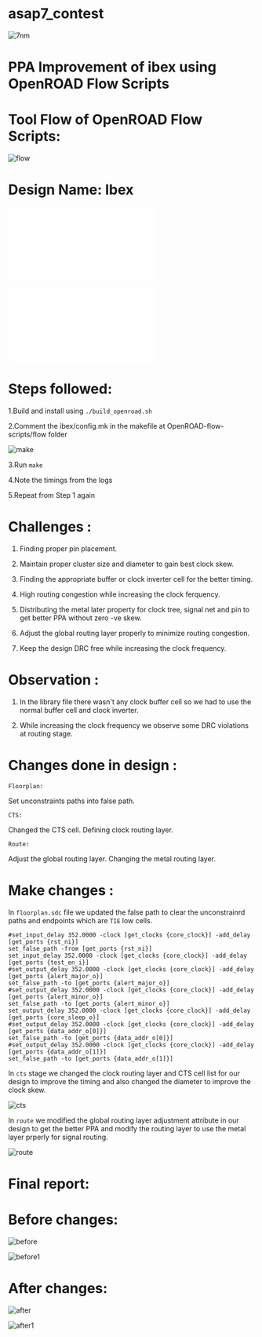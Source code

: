 # asap7_contest

![7nm](./images/7nm.png)

# PPA Improvement of ibex using OpenROAD Flow Scripts

# Tool Flow of OpenROAD Flow Scripts:


![flow](./images/flow.png)

#
# Design Name: Ibex


![Literature survey report](./asap7_contest.pdf)

![Final report](./final_report.pdf)



# Steps followed:


1.Build and install using `./build_openroad.sh`

2.Comment the ibex/config.mk in the makefile at OpenROAD-flow-scripts/flow folder

![make](./images/make.png)

3.Run `make` 

4.Note the timings from the logs

5.Repeat from Step 1 again

#
# Challenges :

1. Finding proper pin placement.

2. Maintain proper cluster size and diameter to gain best clock skew.

3. Finding the appropriate buffer or clock inverter cell for the better timing.

4. High routing congestion while increasing the clock ferquency.

5. Distributing the metal later property for clock tree, signal net and pin to get better PPA without zero -ve skew.

6. Adjust the global routing layer properly to minimize routing congestion.

7. Keep the design DRC free while increasing the clock frequency.


#
# Observation :

1. In the library file there wasn't any clock buffer cell so we had to use the normal buffer cell and clock inverter.

2. While increasing the clock frequency we observe some DRC violations at routing stage.


#
# Changes done in design :

`Floorplan:`

Set unconstraints paths into false path.

`CTS:`

Changed the CTS cell.
Defining clock routing layer.

`Route:`

Adjust the global routing layer.
Changing the metal routing layer.


#
# Make changes :
In `floorplan.sdc` file we updated the false path to clear the unconstrainrd paths and endpoints which are `TIE` low cells.
```
#set_input_delay 352.0000 -clock [get_clocks {core_clock}] -add_delay [get_ports {rst_ni}]
set_false_path -from [get_ports {rst_ni}]
set_input_delay 352.0000 -clock [get_clocks {core_clock}] -add_delay [get_ports {test_en_i}]
#set_output_delay 352.0000 -clock [get_clocks {core_clock}] -add_delay [get_ports {alert_major_o}]
set_false_path -to [get_ports {alert_major_o}]
#set_output_delay 352.0000 -clock [get_clocks {core_clock}] -add_delay [get_ports {alert_minor_o}]
set_false_path -to [get_ports {alert_minor_o}]
set_output_delay 352.0000 -clock [get_clocks {core_clock}] -add_delay [get_ports {core_sleep_o}]
#set_output_delay 352.0000 -clock [get_clocks {core_clock}] -add_delay [get_ports {data_addr_o[0]}]
set_false_path -to [get_ports {data_addr_o[0]}]
#set_output_delay 352.0000 -clock [get_clocks {core_clock}] -add_delay [get_ports {data_addr_o[1]}]
set_false_path -to [get_ports {data_addr_o[1]}]
```

In `cts` stage we changed the clock routing layer and CTS cell list for our design to improve the timing and also changed the diameter to improve the clock skew.

![cts](./images/cts.png)

In `route` we modified the global routing layer adjustment attribute in our design to get the better PPA and modify the routing layer to use the metal layer prperly for signal routing.

![route](./images/routing.png)


#
# Final report:

# Before changes:

![before](./images/before.png)

![before1](./images/before_power.png)


# After changes:

![after](./images/after_final.png)

![after1](./images/after_power.png)

